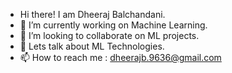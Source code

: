 - Hi there! I am Dheeraj Balchandani.
- 🔭 I’m currently working on Machine Learning.
- 👯 I’m looking to collaborate on ML projects.
- 💬 Lets talk about ML Technologies.
- 📫 How to reach me : dheerajb.9636@gmail.com
